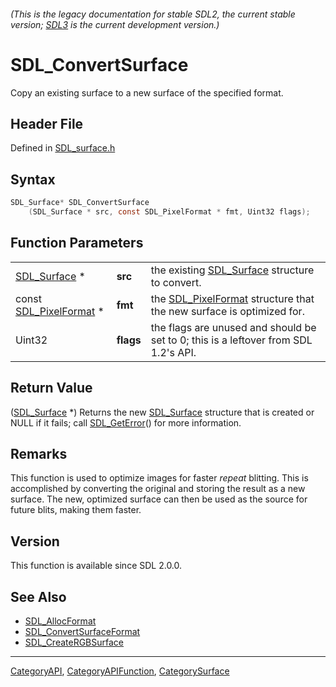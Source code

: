 ###### (This is the legacy documentation for stable SDL2, the current stable version; [SDL3](https://wiki.libsdl.org/SDL3/) is the current development version.)
# SDL_ConvertSurface

Copy an existing surface to a new surface of the specified format.

## Header File

Defined in [SDL_surface.h](https://github.com/libsdl-org/SDL/blob/SDL2/include/SDL_surface.h)

## Syntax

```c
SDL_Surface* SDL_ConvertSurface
    (SDL_Surface * src, const SDL_PixelFormat * fmt, Uint32 flags);
```

## Function Parameters

|                                            |           |                                                                                         |
| ------------------------------------------ | --------- | --------------------------------------------------------------------------------------- |
| [SDL_Surface](SDL_Surface) *               | **src**   | the existing [SDL_Surface](SDL_Surface) structure to convert.                           |
| const [SDL_PixelFormat](SDL_PixelFormat) * | **fmt**   | the [SDL_PixelFormat](SDL_PixelFormat) structure that the new surface is optimized for. |
| Uint32                                     | **flags** | the flags are unused and should be set to 0; this is a leftover from SDL 1.2's API.     |

## Return Value

([SDL_Surface](SDL_Surface) *) Returns the new [SDL_Surface](SDL_Surface)
structure that is created or NULL if it fails; call
[SDL_GetError](SDL_GetError)() for more information.

## Remarks

This function is used to optimize images for faster *repeat* blitting. This
is accomplished by converting the original and storing the result as a new
surface. The new, optimized surface can then be used as the source for
future blits, making them faster.

## Version

This function is available since SDL 2.0.0.

## See Also

- [SDL_AllocFormat](SDL_AllocFormat)
- [SDL_ConvertSurfaceFormat](SDL_ConvertSurfaceFormat)
- [SDL_CreateRGBSurface](SDL_CreateRGBSurface)

----
[CategoryAPI](CategoryAPI), [CategoryAPIFunction](CategoryAPIFunction), [CategorySurface](CategorySurface)

